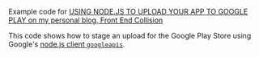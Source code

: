 Example code for <a href="http://www.frontendcollisionblog.com/javascript/2015/12/26/using-nodejs-to-upload-app-to-google-play.html">USING NODE.JS TO UPLOAD YOUR APP TO GOOGLE PLAY on my personal blog, Front End Collision</a>

This code shows how to stage an upload for the Google Play Store using Google's <a href="https://www.npmjs.com/package/googleapis">node.js client `googleapis`</a>.